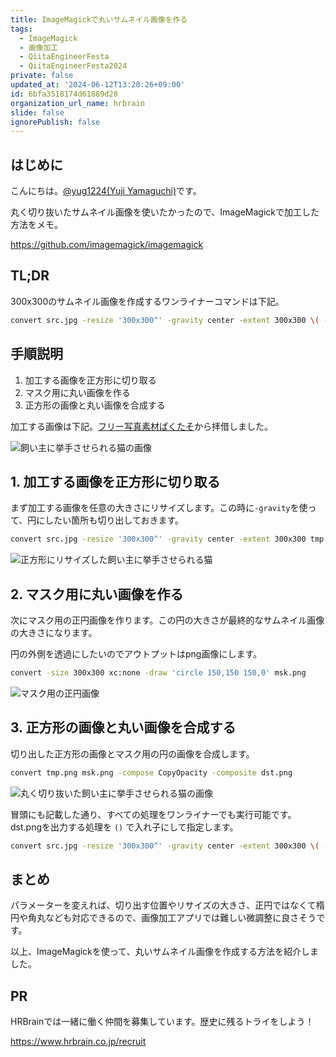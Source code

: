```yaml
---
title: ImageMagickで丸いサムネイル画像を作る
tags:
  - ImageMagick
  - 画像加工
  - QiitaEngineerFesta
  - QiitaEngineerFesta2024
private: false
updated_at: '2024-06-12T13:20:26+09:00'
id: 6bfa3518174d61889d28
organization_url_name: hrbrain
slide: false
ignorePublish: false
---
```


## はじめに

こんにちは。[@yug1224(Yuji Yamaguchi)](https://x.com/yug1224)です。

丸く切り抜いたサムネイル画像を使いたかったので、ImageMagickで加工した方法をメモ。

https://github.com/imagemagick/imagemagick

## TL;DR

300x300のサムネイル画像を作成するワンライナーコマンドは下記。

```sh
convert src.jpg -resize '300x300^' -gravity center -extent 300x300 \( -size 300x300 xc:none -fill white -draw 'circle 150,150 150,0' \) -compose CopyOpacity -composite dst.png
```

## 手順説明

1. 加工する画像を正方形に切り取る
1. マスク用に丸い画像を作る
1. 正方形の画像と丸い画像を合成する

加工する画像は下記。[フリー写真素材ぱくたそ](https://www.pakutaso.com/20220113021post-36964.html)から拝借しました。

![飼い主に挙手させられる猫の画像](https://qiita-image-store.s3.ap-northeast-1.amazonaws.com/0/106236/51a71607-57ac-1dbe-d295-70e211758a4c.jpeg)

## 1. 加工する画像を正方形に切り取る

まず加工する画像を任意の大きさにリサイズします。この時に`-gravity`を使って、円にしたい箇所も切り出しておきます。

```sh
convert src.jpg -resize '300x300^' -gravity center -extent 300x300 tmp.png
```

![正方形にリサイズした飼い主に挙手させられる猫](https://qiita-image-store.s3.ap-northeast-1.amazonaws.com/0/106236/2a0bfa56-0305-0e3d-e329-2e04c53a0cb0.png)

## 2. マスク用に丸い画像を作る

次にマスク用の正円画像を作ります。この円の大きさが最終的なサムネイル画像の大きさになります。

円の外側を透過にしたいのでアウトプットはpng画像にします。

```sh
convert -size 300x300 xc:none -draw 'circle 150,150 150,0' msk.png
```

![マスク用の正円画像](https://qiita-image-store.s3.ap-northeast-1.amazonaws.com/0/106236/5f1b1e5f-5816-e44c-674e-b6c0ae660d26.png)

## 3. 正方形の画像と丸い画像を合成する

切り出した正方形の画像とマスク用の円の画像を合成します。

```sh
convert tmp.png msk.png -compose CopyOpacity -composite dst.png
```

![丸く切り抜いた飼い主に挙手させられる猫の画像](https://qiita-image-store.s3.ap-northeast-1.amazonaws.com/0/106236/64f983a0-cf25-79e8-03a6-86f7c248eed5.png)

冒頭にも記載した通り、すべての処理をワンライナーでも実行可能です。dst.pngを出力する処理を `()` で入れ子にして指定します。

```sh
convert src.jpg -resize '300x300^' -gravity center -extent 300x300 \( -size 300x300 xc:none -fill white -draw 'circle 150,150 150,0' \) -compose CopyOpacity -composite dst.png
```

## まとめ

パラメーターを変えれば、切り出す位置やリサイズの大きさ、正円ではなくて楕円や角丸なども対応できるので、画像加工アプリでは難しい微調整に良さそうです。

以上、ImageMagickを使って、丸いサムネイル画像を作成する方法を紹介しました。

## PR

HRBrainでは一緒に働く仲間を募集しています。歴史に残るトライをしよう！

https://www.hrbrain.co.jp/recruit
